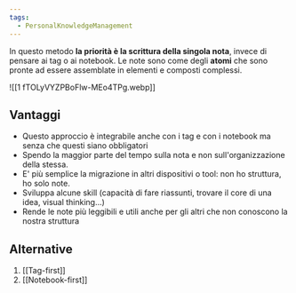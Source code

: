 ```yaml
---
tags:
  - PersonalKnowledgeManagement
---
```

In questo metodo **la priorità è la scrittura della singola nota**, invece di pensare ai tag o ai notebook.
Le note sono come degli **atomi** che sono pronte ad essere assemblate in elementi e composti complessi.

![[1 fTOLyVYZPBoFlw-MEo4TPg.webp]]

## Vantaggi
* Questo approccio è integrabile anche con i tag e con i notebook ma senza che questi siano obbligatori
* Spendo la maggior parte del tempo sulla nota e non sull'organizzazione della stessa.
* E' più semplice la migrazione in altri dispositivi o tool: non ho struttura, ho solo note.
* Sviluppa alcune skill (capacità di fare riassunti, trovare il core di una idea, visual thinking...)
* Rende le note più leggibili e utili anche per gli altri che non conoscono la nostra struttura

## Alternative
1. [[Tag-first]]
2. [[Notebook-first]]